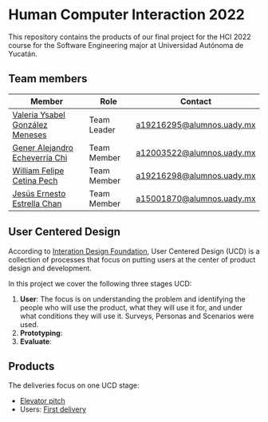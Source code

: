 # Human Computer Interaction 2022
This repository contains the products of our final project for the HCI 2022 course for the Software Engineering major at Universidad Autónoma de Yucatán.

## Team members
<table>
  <thead>
    <tr>
      <th>Member</th>
      <th>Role</th>
      <th>Contact</th>
    </tr>
  </thead>
  <tbody>
    <tr>
      <td><a href="https://github.com/valeegms">Valeria Ysabel González Meneses</a></td>
      <td>Team Leader</td>
      <td><a href="mailto:a19216295@alumnos.uady.mx">a19216295@alumnos.uady.mx</a></td>
    </tr>
    <tr>
      <td><a href="https://github.com/GenerEcheverria">Gener Alejandro Echeverría Chi</a></td>
      <td>Team Member</td>
      <td><a href="mailto:a12003522@alumnos.uady.mx">a12003522@alumnos.uady.mx</a></td>
    </tr>
    <tr>
      <td><a href="https://github.com/WillisCorp">William Felipe Cetina Pech</a></td>
      <td>Team Member</td>
      <td><a href="mailto:a19216298@alumnos.uady.mx">a19216298@alumnos.uady.mx</a></td>
    </tr>
     <tr>
      <td><a href="https://github.com/Jesusflosd">Jesús Ernesto Estrella Chan</a></td>
      <td>Team Member</td>
       <td><a href="mailto:a15001870@alumnos.uady.mx">a15001870@alumnos.uady.mx</a></td>
    </tr>     
  </tbody>
  </table>


## User Centered Design
According to [Interation Design Foundation](https://www.interaction-design.org/literature/topics/user-centered-design#:~:text=User%2Dcentered%20design%20(UCD),and%20accessible%20products%20for%20them), User Centered Design (UCD) is a collection of processes that focus on putting users at the center of product design and development.

In this project we cover the following three stages UCD:

1. **User**: The focus is on understanding the problem and identifying the people who will use the product, what they will use it for, and under what conditions they will use it. Surveys, Personas and Scenarios were used.
2. **Prototyping**:
3. **Evaluate**: 

## Products
The deliveries focus on one UCD stage:
- [Elevator pitch](https://m.youtube.com/watch?v=V7EjuBsCVzo&t=3s)
- Users: [First delivery](Deliveries/Delivery1.md)

